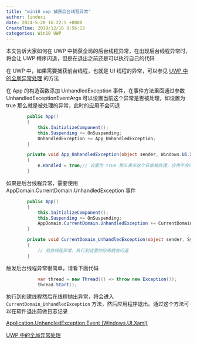 ```yaml
---
title: "win10 uwp 捕获后台线程异常"
author: lindexi
date: 2024-5-20 16:22:5 +0800
CreateTime: 2019/12/16 8:56:13
categories: Win10 UWP
---
```


本文告诉大家如何在 UWP 中捕获全局的后台线程异常，在出现后台线程异常时，将会让 UWP 程序闪退，但是在退出之前还是可以执行自己的代码

<!--more-->


<!-- CreateTime:2019/12/16 8:56:13 -->



在 UWP 中，如果需要捕获前台线程，也就是 UI 线程的异常，可以参见 [UWP 中的全局异常处理](https://www.cnblogs.com/zhs852/p/uwp-global-error-handler.html) 的方法

在 App 的构造函数添加 UnhandledException 事件，在事件方法里面通过参数 UnhandledExceptionEventArgs 可以设置当前这个异常是否被处理，如设置为 true 那么就是被处理的异常，此时的应用不会闪退

```csharp
        public App()
        {
            this.InitializeComponent();
            this.Suspending += OnSuspending;
            UnhandledException += App_UnhandledException;
        }

        private void App_UnhandledException(object sender, Windows.UI.Xaml.UnhandledExceptionEventArgs e)
        {
            e.Handled = true;// 设置为 true 那么表示这个异常被处理，应用不会闪退
        }
```

如果是后台线程异常，需要使用 AppDomain.CurrentDomain.UnhandledException 事件

```csharp
        public App()
        {
            this.InitializeComponent();
            this.Suspending += OnSuspending;
            AppDomain.CurrentDomain.UnhandledException += CurrentDomain_UnhandledException;
        }

        private void CurrentDomain_UnhandledException(object sender, System.UnhandledExceptionEventArgs e)
        {
            // 后台线程异常，执行到这里的应用就会闪退
        }
```

触发后台线程异常很简单，请看下面代码

```csharp
            var thread = new Thread(() => throw new Exception());
            thread.Start();
```

执行到创建线程然后在线程抛出异常，将会进入 `CurrentDomain_UnhandledException` 方法，然后应用程序退出。通过这个方法可以在软件退出前做日志记录

[Application.UnhandledException Event (Windows.UI.Xaml) ](https://docs.microsoft.com/en-us/uwp/api/windows.ui.xaml.application.unhandledexception)

[UWP 中的全局异常处理](https://www.cnblogs.com/zhs852/p/uwp-global-error-handler.html)

